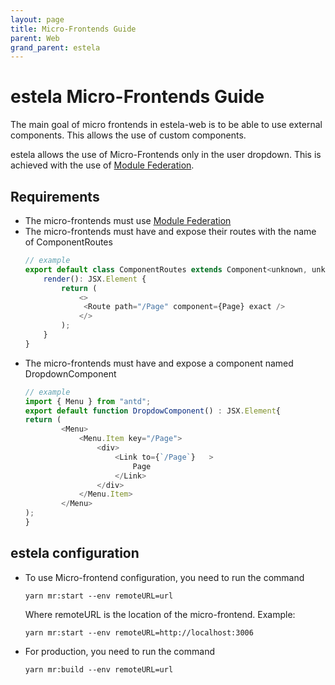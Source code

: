 ```yaml
---
layout: page
title: Micro-Frontends Guide
parent: Web
grand_parent: estela
---
```


# estela Micro-Frontends Guide

The main goal of micro frontends in estela-web is to be able to use external components. This allows the use of custom components.

estela allows the use of Micro-Frontends only in the user dropdown. This is achieved with the use of [Module Federation](https://webpack.js.org/concepts/module-federation/).

## Requirements
- The micro-frontends must use [Module Federation](https://webpack.js.org/concepts/module-federation/)
- The micro-frontends must have and expose their routes with the name of ComponentRoutes
    ```js
    // example
    export default class ComponentRoutes extends Component<unknown, unknown> {
        render(): JSX.Element {
            return (
                <>
                 <Route path="/Page" component={Page} exact />
                </>
            );
        }
    }
    ```
- The micro-frontends must have and expose a component named DropdownComponent
    ```js
    // example
    import { Menu } from "antd";
    export default function DropdowComponent() : JSX.Element{
    return (
            <Menu>  
                <Menu.Item key="/Page">
                    <div>
                        <Link to={`/Page`}   >
                            Page
                        </Link>
                    </div>
                </Menu.Item>
            </Menu>
    );
    }
    ```

## estela configuration
* To use Micro-frontend configuration, you need to run the command

    `yarn mr:start --env remoteURL=url`

    Where remoteURL is the location of the micro-frontend. Example:

    `yarn mr:start --env remoteURL=http://localhost:3006 `
* For production, you need to run the command

    `yarn mr:build --env remoteURL=url `

